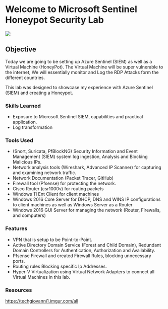 # Welcome to Microsoft Sentinel Honeypot Security Lab
<img src="https://i.imgur.com/eQ5ykGc.png"/>

## Objective

Today we are going to be setting up Azure Sentinel (SIEM) as well as a Virtual Machine (HoneyPot). The Virtual Machine will be super vulnerable to the internet, We will essentially monitor and Log the RDP Attacks form the different countries. 

This lab was designed to showcase my experience with Azure Sentinel (SIEM) and creating a Honeypot. 

### Skills Learned
- Exposure to Microsoft Sentinel SIEM, capabilities and practical application.
- Log transformation

### Tools Used
- (Snort, Suricata, PfBlockNG) Security Information and Event Management (SIEM) system log ingestion, Analysis and Blocking Malicious IPs.
- Network analysis tools (Wireshark, Advanced IP Scanner) for capturing and examining network traffic.
- Network Documentation (Packet Tracer, GitHub)
- Firewall tool (Pfsense) for protecting the network.
- Cisco Router (csr1000v) for routing packets
- Windows 11 Ent Client for client machines
- Windows 2016 Core Server for DHCP, DNS and WINS IP configurations to client machines as well as Windows Server as a Router
- Windows 2016 GUI Server for managing the network (Router, Firewalls, and computers)

### Features
- VPN that is setup to be Point-to-Point.
- Active Directory Domain Service (Forest and Child Domain), Redundant Domain Controllers for Authentication, Authorization and Availability. 
- Pfsense Firewall and created Firewall Rules, blocking unnecessary ports.
- Routing rules Blocking specific Ip Addresses.
- Hyper-V Virtualization using Virtual Network Adapters to connect all Virtual Machines in this lab.

### Resources
https://techgiovanni1.imgur.com/all
